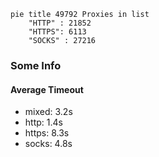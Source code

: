 
```mermaid
pie title 49792 Proxies in list
    "HTTP" : 21852
    "HTTPS": 6113
    "SOCKS" : 27216
```

### Some Info
#### Average Timeout

- mixed: 3.2s
- http: 1.4s
- https: 8.3s
- socks: 4.8s